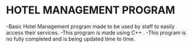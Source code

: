 # HOTEL MANAGEMENT PROGRAM
-Basic Hotel Management program made to be used by staff to easily access their services. 
-This program is made using C++ .
-This program is no fully completed and is being updated time to time.
